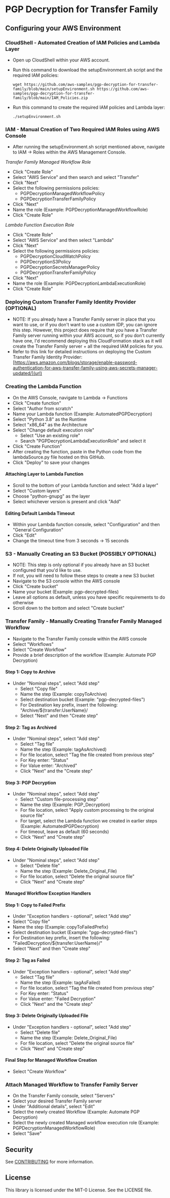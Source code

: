 # PGP Decryption for Transfer Family

## Configuring your AWS Environment


### CloudShell - Automated Creation of IAM Policies and Lambda Layer
- Open up CloudShell within your AWS account. 
- Run this command to download the setupEnvironment.sh script and the required IAM policies: 
  
  `wget https://github.com/aws-samples/pgp-decryption-for-transfer-family/blob/main/setupEnvironment.sh https://github.com/aws-samples/pgp-decryption-for-transfer-family/blob/main/IAM_Policies.zip`
  
- Run this command to create the required IAM policies and Lambda layer:
  
  `./setupEnvironment.sh`
  
### IAM - Manual Creation of Two Required IAM Roles using AWS Console
- After running the setupEnvironment.sh script mentioned above, navigate to IAM -> Roles within the AWS Management Console. 

_Transfer Family Managed Workflow Role_
- Click "Create Role" 
- Select "AWS Service" and then search and select "Transfer"
- Click "Next"
- Select the following permissions policies:
  - PGPDecryptionManagedWorkflowPolicy
  - PGPDecryptionTransferFamilyPolicy
- Click "Next"
- Name the role (Example: PGPDecryptionManagedWorkflowRole)
- Click "Create Role"

_Lambda Function Execution Role_
- Click "Create Role"
- Select "AWS Service" and then select "Lambda"
- Click "Next"
- Select the following permissions policies:
  - PGPDecryptionCloudWatchPolicy
  - PGPDecryptionS3Policy
  - PGPDecryptionSecretsManagerPolicy
  - PGPDecryptionTransferFamilyPolicy
- Click "Next"
- Name the role (Example: PGPDecryptionLambdaExecutionRole)
- Click "Create Role"


### Deploying Custom Transfer Family Identity Provider (OPTIONAL)
- NOTE: If you already have a Transfer Family server in place that you want to use, or if you don't want to use a custom IDP, you can ignore this step. However, this project does require that you have a Transfer Family server running within your AWS account, so if you don't currently have one, I'd recommend deploying this CloudFormation stack as it will create the Transfer Family server + all the required IAM policies for you.  
- Refer to this link for detailed instructions on deploying the Custom Transfer Family Identity Provider: [https://aws.amazon.com/blogs/storage/enable-password-authentication-for-aws-transfer-family-using-aws-secrets-manager-updated/](url)


### Creating the Lambda Function
- On the AWS Console, navigate to Lambda -> Functions
- Click "Create function"
- Select "Author from scratch"
- Name your Lambda function (Example: AutomatedPGPDecryption)
- Select "Python 3.8" as the Runtime
- Select "x86_64" as the Architecture
- Select "Change default execution role"
  - Select "Use an existing role"
  - Search "PGPDecryptionLambdaExecutionRole" and select it
- Click "Create Function"
- After creating the function, paste in the Python code from the lambdaSource.py file hosted on this GitHub.
- Click "Deploy" to save your changes

#### Attaching Layer to Lambda Function
- Scroll to the bottom of your Lambda function and select "Add a layer"
- Select "Custom layers"
- Choose "python-gnupg" as the layer
- Select whichever version is present and click "Add"


#### Editing Default Lambda Timeout
- Within your Lambda function console, select "Configuration" and then "General Configuration"
- Click "Edit"
- Change the timeout time from 3 seconds -> 15 seconds


### S3 - Manually Creating an S3 Bucket (POSSIBLY OPTIONAL)
- NOTE: This step is only optional if you already have an S3 bucket configured that you'd like to use. 
- If not, you will need to follow these steps to create a new S3 bucket 
- Navigate to the S3 console within the AWS console
- Click "Create bucket"
- Name your bucket (Example: pgp-decrypted-files)
- Leave all options as default, unless you have specific requirements to do otherwise
- Scroll down to the bottom and select "Create bucket"



### Transfer Family - Manually Creating Transfer Family Managed Workflow
- Navigate to the Transfer Family console within the AWS console
- Select "Workflows"
- Select "Create Workflow"
- Provide a brief description of the workflow (Example: Automate PGP Decryption)
#### Step 1: Copy to Archive
- Under "Nominal steps", select "Add step"
  - Select "Copy file"
  - Name the step (Example: copyToArchive)
  - Select destination bucket (Example: "pgp-decrypted-files")
  - For Destination key prefix, insert the following: "Archive/${transfer:UserName}/ 
  - Select "Next" and then "Create step"
  
#### Step 2: Tag as Archived  
- Under "Nominal steps", select "Add step" 
  - Select "Tag file"
  - Name the step (Example: tagAsArchived)
  - For file location, select "Tag the file created from previous step"
  - For Key enter: "Status"
  - For Value enter: "Archived"
  - Click "Next" and the "Create step"

#### Step 3: PGP Decryption
- Under "Nominal steps", select "Add step"
  - Select "Custom file-processing step"
  - Name the step (Example: PGP_Decryption)
  - For file location, select "Apply custom processing to the original source file"
  - For target, select the Lambda function we created in earlier steps (Example: AutomatedPGPDecryption)
  - For timeout, leave as default (60 seconds)
  - Click "Next" and "Create step"

#### Step 4: Delete Originally Uploaded File
- Under "Nominal steps", select "Add step"
  - Select "Delete file"
  - Name the step (Example: Delete_Original_File)
  - For file location, select "Delete the original source file"
  - Click "Next" and "Create step"


#### Managed Workflow Exception Handlers

#### Step 1: Copy to Failed Prefix
- Under "Exception handlers - optional", select "Add step"
- Select "Copy file"
- Name the step (Example: copyToFailedPrefix)
- Select destination bucket (Example: "pgp-decrypted-files")
- For Destination key prefix, insert the following: "FailedDecryption/${transfer:UserName}/" 
- Select "Next" and then "Create step"

#### Step 2: Tag as Failed  
- Under "Exception handlers - optional", select "Add step"
  - Select "Tag file"
  - Name the step (Example: tagAsFailed)
  - For file location, select "Tag the file created from previous step"
  - For Key enter: "Status"
  - For Value enter: "Failed Decryption"
  - Click "Next" and the "Create step"

#### Step 3: Delete Originally Uploaded File
- Under "Exception handlers - optional", select "Add step"
  - Select "Delete file"
  - Name the step (Example: Delete_Original_File)
  - For file location, select "Delete the original source file"
  - Click "Next" and "Create step"


#### Final Step for Managed Workflow Creation
- Select "Create Workflow"


### Attach Managed Workflow to Transfer Family Server
- On the Transfer Family console, select "Servers"
- Select your desired Transfer Family server
- Under "Additional details", select "Edit"
- Select the newly created Workflow (Example: Automate PGP Decryption)
- Select the newly created Managed workflow execution role (Example: PGPDecryptionManagedWorkflowRole)
- Select "Save"




## Security

See [CONTRIBUTING](CONTRIBUTING.md#security-issue-notifications) for more information.

## License

This library is licensed under the MIT-0 License. See the LICENSE file.


